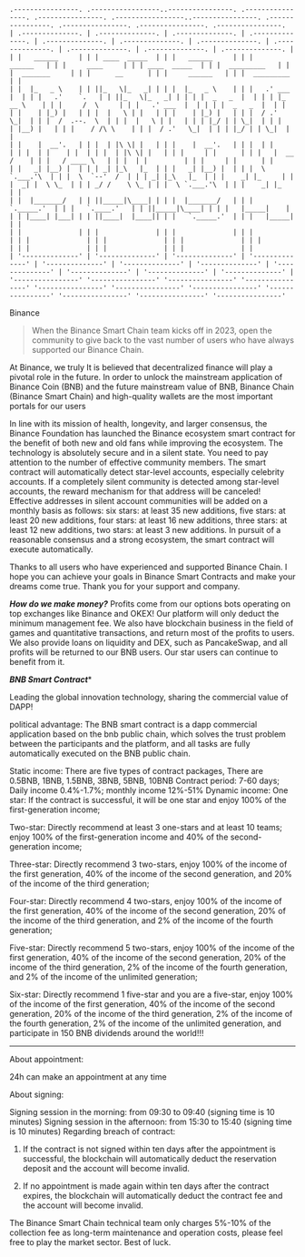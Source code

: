 ````
.----------------. .-----------------..----------------. .----------------. .----------------. .-----------------..----------------. .----------------. .----------------. .----------------. .----------------.
| .--------------. | .--------------. | .--------------. | .--------------. | .--------------. | .--------------. | .--------------. | .--------------. | .--------------. | .--------------. | .--------------. |
| |   ______     | | | ____  _____  | | |   ______     | | |     ______   | | |     ____     | | | ____  _____  | | |  _________   | | |  _______     | | |      __      | | |     ______   | | |  _________   | |
| |  |_   _ \    | | ||_   \|_   _| | | |  |_   _ \    | | |   .' ___  |  | | |   .'    `.   | | ||_   \|_   _| | | | |  _   _  |  | | | |_   __ \    | | |     /  \     | | |   .' ___  |  | | | |  _   _  |  | |
| |    | |_) |   | | |  |   \ | |   | | |    | |_) |   | | |  / .'   \_|  | | |  /  .--.  \  | | |  |   \ | |   | | | |_/ | | \_|  | | |   | |__) |   | | |    / /\ \    | | |  / .'   \_|  | | | |_/ | | \_|  | |
| |    |  __'.   | | |  | |\ \| |   | | |    |  __'.   | | |  | |         | | |  | |    | |  | | |  | |\ \| |   | | |     | |      | | |   |  __ /    | | |   / ____ \   | | |  | |         | | |     | |      | |
| |   _| |__) |  | | | _| |_\   |_  | | |   _| |__) |  | | |  \ `.___.'\  | | |  \  `--'  /  | | | _| |_\   |_  | | |    _| |_     | | |  _| |  \ \_  | | | _/ /    \ \_ | | |  \ `.___.'\  | | |    _| |_     | |
| |  |_______/   | | ||_____|\____| | | |  |_______/   | | |   `._____.'  | | |   `.____.'   | | ||_____|\____| | | |   |_____|    | | | |____| |___| | | ||____|  |____|| | |   `._____.'  | | |   |_____|    | |
| |              | | |              | | |              | | |              | | |              | | |              | | |              | | |              | | |              | | |              | | |              | |
| '--------------' | '--------------' | '--------------' | '--------------' | '--------------' | '--------------' | '--------------' | '--------------' | '--------------' | '--------------' | '--------------' |
'----------------' '----------------' '----------------' '----------------' '----------------' '----------------' '----------------' '----------------' '----------------' '----------------' '----------------'

````



Binance

> When the Binance Smart Chain team kicks off in 2023, open the community to give back to the vast number of users who have always supported our Binance Chain.

At Binance, we truly
It is believed that decentralized finance will play a pivotal role in the future.
In order to unlock the mainstream application of Binance Coin (BNB) and the future mainstream value of BNB,
Binance Chain (Binance Smart Chain) and high-quality wallets are the most important portals for our users

In line with its mission of health, longevity, and larger consensus, the Binance Foundation has launched the Binance ecosystem smart contract for the benefit of both new and old fans while improving the ecosystem. The technology is absolutely secure and in a silent state. You need to pay attention to the number of effective community members. The smart contract will automatically detect star-level accounts, especially celebrity accounts. If a completely silent community is detected among star-level accounts, the reward mechanism for that address will be canceled! Effective addresses in silent account communities will be added on a monthly basis as follows: six stars: at least 35 new additions, five stars: at least 20 new additions, four stars: at least 16 new additions, three stars: at least 12 new additions, two stars: at least 3 new additions. In pursuit of a reasonable consensus and a strong ecosystem, the smart contract will execute automatically.

Thanks to all users who have experienced and supported Binance Chain. I hope you can achieve your goals in Binance Smart Contracts and make your dreams come true. Thank you for your support and company.

*****How do we make money?*****
Profits come from our options bots operating on top exchanges like Binance and OKEX! Our platform will only deduct the minimum management fee. We also have blockchain business in the field of games and quantitative transactions, and return most of the profits to users. We also provide loans on liquidity and DEX, such as PancakeSwap, and all profits will be returned to our BNB users. Our star users can continue to benefit from it.

*****_BNB Smart Contract_******

Leading the global innovation technology, sharing the commercial value of DAPP!

political advantage:
The BNB smart contract is a dapp commercial application based on the bnb public chain, which solves the trust problem between the participants and the platform, and all tasks are fully automatically executed on the BNB public chain.

Static income: There are five types of contract packages,
There are 0.5BNB, 1BNB, 1.5BNB, 3BNB, 5BNB, 10BNB
Contract period: 7-60 days;
Daily income 0.4%-1.7%; monthly income 12%-51%
Dynamic income:
One star: If the contract is successful, it will be one star and enjoy 100% of the first-generation income;

Two-star: Directly recommend at least 3 one-stars and at least 10 teams; enjoy 100% of the first-generation income and 40% of the second-generation income;

Three-star: Directly recommend 3 two-stars, enjoy 100% of the income of the first generation, 40% of the income of the second generation, and 20% of the income of the third generation;

Four-star: Directly recommend 4 two-stars, enjoy 100% of the income of the first generation, 40% of the income of the second generation, 20% of the income of the third generation, and 2% of the income of the fourth generation;

Five-star: Directly recommend 5 two-stars, enjoy 100% of the income of the first generation, 40% of the income of the second generation, 20% of the income of the third generation, 2% of the income of the fourth generation, and 2% of the income of the unlimited generation;

Six-star: Directly recommend 1 five-star and you are a five-star, enjoy 100% of the income of the first generation, 40% of the income of the second generation, 20% of the income of the third generation, 2% of the income of the fourth generation, 2% of the income of the unlimited generation, and participate in 150 BNB dividends around the world!!!

----
About appointment:

24h can make an appointment at any time

About signing:

Signing session in the morning: from 09:30 to 09:40 (signing time is 10 minutes)
Signing session in the afternoon: from 15:30 to 15:40 (signing time is 10 minutes)
Regarding breach of contract:

1. If the contract is not signed within ten days after the appointment is successful, the blockchain will automatically deduct the reservation deposit and the account will become invalid.

2. If no appointment is made again within ten days after the contract expires, the blockchain will automatically deduct the contract fee and the account will become invalid.


The Binance Smart Chain technical team only charges 5%-10% of the collection fee as long-term maintenance and operation costs, please feel free to play the market sector. Best of luck.
